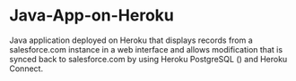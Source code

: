 # Java-App-on-Heroku

Java application deployed on Heroku that displays records from a salesforce.com instance in a web interface and allows modification that is synced back to salesforce.com by using Heroku PostgreSQL () and Heroku Connect.
